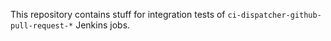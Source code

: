 This repository contains stuff for integration tests of `ci-dispatcher-github-pull-request-*` Jenkins jobs.
